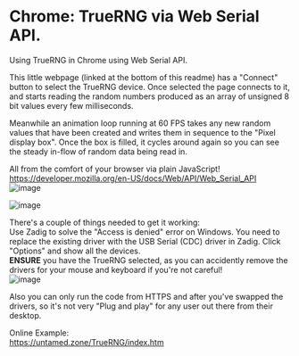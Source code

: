 # Chrome: TrueRNG via Web Serial API.
Using TrueRNG in Chrome using Web Serial API.                

This little webpage (linked at the bottom of this readme) has a "Connect" button to select the TrueRNG device. Once selected the page connects to it, and starts reading the random numbers produced as an array of unsigned 8 bit values every few milliseconds.                  

Meanwhile an animation loop running at 60 FPS takes any new random values that have been created and writes them in sequence to the "Pixel display box". Once the box is filled, it cycles around again so you can see the steady in-flow of random data being read in.            

All from the comfort of your browser via plain JavaScript!                   
https://developer.mozilla.org/en-US/docs/Web/API/Web_Serial_API                      
![image](https://user-images.githubusercontent.com/1586332/173351307-cce7d198-f512-478a-8990-a72b4c13a745.png)


![image](https://user-images.githubusercontent.com/1586332/173350463-565d2e9c-b947-4d4d-abdf-79a7ee4c359f.png)

There's a couple of things needed to get it working:           
Use Zadig to solve the "Access is denied" error on Windows. You need to replace the existing driver with the USB Serial (CDC) driver in Zadig.
Click "Options" and show all the devices.         
**ENSURE** you have the TrueRNG selected, as you can accidently remove the drivers for your mouse and keyboard if you're not careful!                
![image](https://user-images.githubusercontent.com/1586332/173350849-04c52fa1-8e71-4b0e-9191-4bf78e325522.png)


Also you can only run the code from HTTPS and after you've swapped the drivers, so it's not very "Plug and play" for any user out there from their desktop.              

Online Example:           
https://untamed.zone/TrueRNG/index.htm
